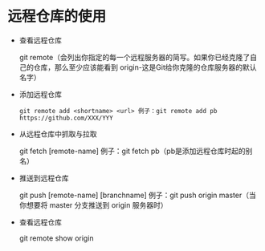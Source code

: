 # 远程仓库的使用

+ 查看远程仓库

    git remote（会列出你指定的每一个远程服务器的简写。如果你已经克隆了自己的仓库，那么至少应该能看到 origin-这是Git给你克隆的仓库服务器的默认名字）

+ 添加远程仓库
  
    `git remote add <shortname> <url> 例子：git remote add pb https://github.com/XXX/YYY`

+ 从远程仓库中抓取与拉取

    git fetch [remote-name] 例子：git fetch pb（pb是添加远程仓库时起的别名）

+ 推送到远程仓库

    git push [remote-name] [branchname] 例子：git push origin master（当你想要将 master 分支推送到 origin 服务器时）

+ 查看远程仓库

    git remote show origin
